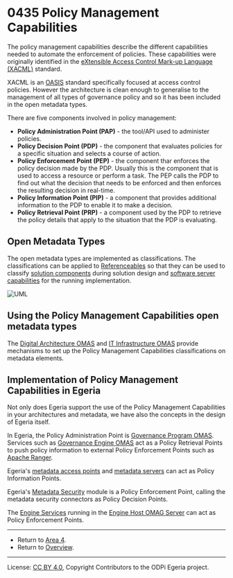 <!-- SPDX-License-Identifier: CC-BY-4.0 -->
<!-- Copyright Contributors to the ODPi Egeria project. -->

# 0435 Policy Management Capabilities

The policy management capabilities describe the different capabilities needed to automate
the enforcement of policies.  These capabilities were originally identified in the 
[eXtensible Access Control Mark-up Language (XACML)](https://en.wikipedia.org/wiki/XACML) standard.

XACML is an [OASIS](https://www.oasis-open.org/) standard specifically focused at access control policies.
However the architecture is clean enough to generalise to the management of all types of governance policy 
and so it has been included in the open metadata types.

There are five components involved in policy management:
* **Policy Administration Point (PAP)** - the tool/API used to administer policies.
* **Policy Decision Point (PDP)** - the component that evaluates policies for a specific situation and selects a
  course of action.
* **Policy Enforcement Point (PEP)** - the component thar enforces the policy decision made by the PDP.
  Usually this is the component that is used to access a resource or perform a task. 
  The PEP calls the PDP to find out what the decision that needs to be enforced and then
  enforces the resulting decision in real-time.
* **Policy Information Point (PIP)** - a component that provides additional information to the PDP
  to enable it to make a decision.
* **Policy Retrieval Point (PRP)** - a component used by the PDP to retrieve the policy details that apply to the
  situation that the PDP is evaluating. 

## Open Metadata Types

The open metadata types are implemented as classifications.  The classifications can be applied to
[Referenceables](0010-Base-Model.md) so that they can be used to classify
[solution components](0730-Solution-Components.md) during solution design and
[software server capabilities](0042-Software-Server-Capabilities.md) for the running implementation.


![UML](0435-Policy-Management-Capabilities.png#pagewidth)


## Using the Policy Management Capabilities open metadata types

The [Digital Architecture OMAS](../../../open-metadata-implementation/access-services/digital-architecture)
and [IT Infrastructure OMAS](../../../open-metadata-implementation/access-services/it-infrastructure)
provide mechanisms to set up the Policy Management Capabilities classifications on metadata elements.

## Implementation of Policy Management Capabilities in Egeria

Not only does Egeria support the use of the Policy Management Capabilities in your architectures and
metadata, we have also the concepts in the design of Egeria itself.

In Egeria, the Policy Administration Point is
[Governance Program OMAS](../../../open-metadata-implementation/access-services/governance-program).
Services such as 
[Governance Engine OMAS](../../../open-metadata-implementation/access-services/governance-program)
act as a Policy Retrieval Points to push policy information to external Policy Enforcement Points such as
[Apache Ranger](http://ranger.apache.org/).

Egeria's [metadata access points](../../../open-metadata-implementation/admin-services/docs/concepts/metadata-access-point.md)
and [metadata servers](../../../open-metadata-implementation/admin-services/docs/concepts/metadata-server.md)
can act as Policy Information Points.

Egeria's
[Metadata Security](../../../open-metadata-implementation/common-services/metadata-security)
module is a Policy Enforcement Point, calling the metadata security connectors as Policy Decision Points.

The [Engine Services](../../../open-metadata-implementation/engine-services)
running in the [Engine Host OMAG Server](../../../open-metadata-implementation/admin-services/docs/concepts/engine-host.md)
can act as Policy Enforcement Points. 

---

* Return to [Area 4](Area-4-models.md).
* Return to [Overview](.).

----
License: [CC BY 4.0](https://creativecommons.org/licenses/by/4.0/),
Copyright Contributors to the ODPi Egeria project.